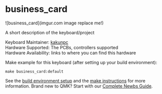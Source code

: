 # business_card

![business_card](imgur.com image replace me!)

A short description of the keyboard/project

Keyboard Maintainer: [kakunpc](https://github.com/kakunpc)  
Hardware Supported: The PCBs, controllers supported  
Hardware Availability: links to where you can find this hardware

Make example for this keyboard (after setting up your build environment):

    make business_card:default

See the [build environment setup](https://docs.qmk.fm/#/getting_started_build_tools) and the [make instructions](https://docs.qmk.fm/#/getting_started_make_guide) for more information. Brand new to QMK? Start with our [Complete Newbs Guide](https://docs.qmk.fm/#/newbs).
